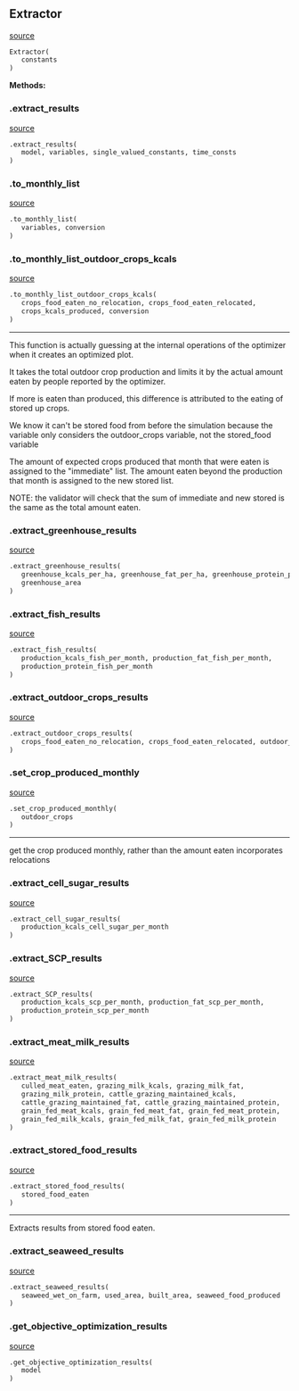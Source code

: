 #


## Extractor
[source](https://github.com/allfed/allfed-integrated-model/blob/master/src/optimizer/extract_results.py/#L12)
```python 
Extractor(
   constants
)
```




**Methods:**


### .extract_results
[source](https://github.com/allfed/allfed-integrated-model/blob/master/src/optimizer/extract_results.py/#L16)
```python
.extract_results(
   model, variables, single_valued_constants, time_consts
)
```


### .to_monthly_list
[source](https://github.com/allfed/allfed-integrated-model/blob/master/src/optimizer/extract_results.py/#L94)
```python
.to_monthly_list(
   variables, conversion
)
```


### .to_monthly_list_outdoor_crops_kcals
[source](https://github.com/allfed/allfed-integrated-model/blob/master/src/optimizer/extract_results.py/#L116)
```python
.to_monthly_list_outdoor_crops_kcals(
   crops_food_eaten_no_relocation, crops_food_eaten_relocated,
   crops_kcals_produced, conversion
)
```

---
This function is actually guessing at the internal operations of the optimizer
when it creates an optimized plot.

It takes the total outdoor crop production and limits it by the actual amount
eaten by people reported by the optimizer.

If more is eaten than produced, this difference is attributed to the eating
of stored up crops.

We know it can't be stored food from before the simulation because the variable
only considers the outdoor_crops variable, not the stored_food variable

The amount of expected crops produced that month that were eaten is assigned to
the "immediate" list.
The amount eaten beyond the production that month is assigned to the
new stored list.

NOTE: the validator will check that the sum of immediate and new stored is the
same as the total amount eaten.

### .extract_greenhouse_results
[source](https://github.com/allfed/allfed-integrated-model/blob/master/src/optimizer/extract_results.py/#L198)
```python
.extract_greenhouse_results(
   greenhouse_kcals_per_ha, greenhouse_fat_per_ha, greenhouse_protein_per_ha,
   greenhouse_area
)
```


### .extract_fish_results
[source](https://github.com/allfed/allfed-integrated-model/blob/master/src/optimizer/extract_results.py/#L235)
```python
.extract_fish_results(
   production_kcals_fish_per_month, production_fat_fish_per_month,
   production_protein_fish_per_month
)
```


### .extract_outdoor_crops_results
[source](https://github.com/allfed/allfed-integrated-model/blob/master/src/optimizer/extract_results.py/#L267)
```python
.extract_outdoor_crops_results(
   crops_food_eaten_no_relocation, crops_food_eaten_relocated, outdoor_crops
)
```


### .set_crop_produced_monthly
[source](https://github.com/allfed/allfed-integrated-model/blob/master/src/optimizer/extract_results.py/#L459)
```python
.set_crop_produced_monthly(
   outdoor_crops
)
```

---
get the crop produced monthly, rather than the amount eaten
incorporates relocations

### .extract_cell_sugar_results
[source](https://github.com/allfed/allfed-integrated-model/blob/master/src/optimizer/extract_results.py/#L541)
```python
.extract_cell_sugar_results(
   production_kcals_cell_sugar_per_month
)
```


### .extract_SCP_results
[source](https://github.com/allfed/allfed-integrated-model/blob/master/src/optimizer/extract_results.py/#L562)
```python
.extract_SCP_results(
   production_kcals_scp_per_month, production_fat_scp_per_month,
   production_protein_scp_per_month
)
```


### .extract_meat_milk_results
[source](https://github.com/allfed/allfed-integrated-model/blob/master/src/optimizer/extract_results.py/#L593)
```python
.extract_meat_milk_results(
   culled_meat_eaten, grazing_milk_kcals, grazing_milk_fat,
   grazing_milk_protein, cattle_grazing_maintained_kcals,
   cattle_grazing_maintained_fat, cattle_grazing_maintained_protein,
   grain_fed_meat_kcals, grain_fed_meat_fat, grain_fed_meat_protein,
   grain_fed_milk_kcals, grain_fed_milk_fat, grain_fed_milk_protein
)
```


### .extract_stored_food_results
[source](https://github.com/allfed/allfed-integrated-model/blob/master/src/optimizer/extract_results.py/#L747)
```python
.extract_stored_food_results(
   stored_food_eaten
)
```

---
Extracts results from stored food eaten.

### .extract_seaweed_results
[source](https://github.com/allfed/allfed-integrated-model/blob/master/src/optimizer/extract_results.py/#L778)
```python
.extract_seaweed_results(
   seaweed_wet_on_farm, used_area, built_area, seaweed_food_produced
)
```


### .get_objective_optimization_results
[source](https://github.com/allfed/allfed-integrated-model/blob/master/src/optimizer/extract_results.py/#L827)
```python
.get_objective_optimization_results(
   model
)
```

